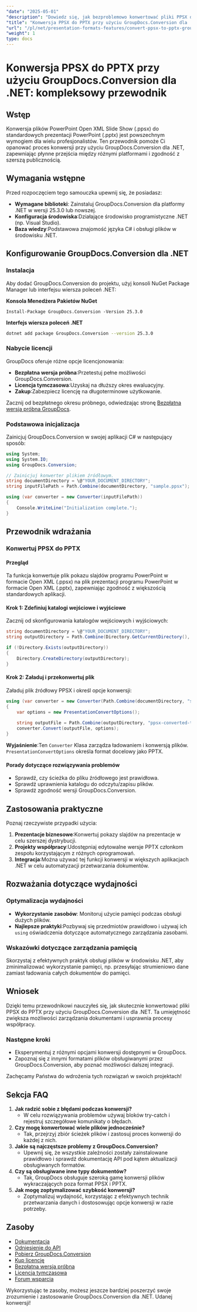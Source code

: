 ```yaml
---
"date": "2025-05-01"
"description": "Dowiedz się, jak bezproblemowo konwertować pliki PPSX do formatu PPTX za pomocą GroupDocs.Conversion dla .NET dzięki temu szczegółowemu przewodnikowi. Zapewnij zgodność i usprawnij współpracę w swoich prezentacjach."
"title": "Konwersja PPSX do PPTX przy użyciu GroupDocs.Conversion dla .NET&#58; Kompleksowy przewodnik"
"url": "/pl/net/presentation-formats-features/convert-ppsx-to-pptx-groupdocs-net/"
"weight": 1
type: docs
---
```

# Konwersja PPSX do PPTX przy użyciu GroupDocs.Conversion dla .NET: kompleksowy przewodnik

## Wstęp

Konwersja plików PowerPoint Open XML Slide Show (.ppsx) do standardowych prezentacji PowerPoint (.pptx) jest powszechnym wymogiem dla wielu profesjonalistów. Ten przewodnik pomoże Ci opanować proces konwersji przy użyciu GroupDocs.Conversion dla .NET, zapewniając płynne przejścia między różnymi platformami i zgodność z szerszą publicznością.

## Wymagania wstępne

Przed rozpoczęciem tego samouczka upewnij się, że posiadasz:
- **Wymagane biblioteki**: Zainstaluj GroupDocs.Conversion dla platformy .NET w wersji 25.3.0 lub nowszej.
- **Konfiguracja środowiska**:Działające środowisko programistyczne .NET (np. Visual Studio).
- **Baza wiedzy**:Podstawowa znajomość języka C# i obsługi plików w środowisku .NET.

## Konfigurowanie GroupDocs.Conversion dla .NET

### Instalacja

Aby dodać GroupDocs.Conversion do projektu, użyj konsoli NuGet Package Manager lub interfejsu wiersza poleceń .NET:

**Konsola Menedżera Pakietów NuGet**
```shell
Install-Package GroupDocs.Conversion -Version 25.3.0
```

**Interfejs wiersza poleceń .NET**
```bash
dotnet add package GroupDocs.Conversion --version 25.3.0
```

### Nabycie licencji

GroupDocs oferuje różne opcje licencjonowania:
- **Bezpłatna wersja próbna**:Przetestuj pełne możliwości GroupDocs.Conversion.
- **Licencja tymczasowa**:Uzyskaj na dłuższy okres ewaluacyjny.
- **Zakup**:Zabezpiecz licencję na długoterminowe użytkowanie.

Zacznij od bezpłatnego okresu próbnego, odwiedzając stronę [Bezpłatna wersja próbna GroupDocs](https://releases.groupdocs.com/conversion/net/).

### Podstawowa inicjalizacja

Zainicjuj GroupDocs.Conversion w swojej aplikacji C# w następujący sposób:
```csharp
using System;
using System.IO;
using GroupDocs.Conversion;

// Zainicjuj konwerter plikiem źródłowym.
string documentDirectory = \@"YOUR_DOCUMENT_DIRECTORY";
string inputFilePath = Path.Combine(documentDirectory, "sample.ppsx");

using (var converter = new Converter(inputFilePath))
{
    Console.WriteLine("Initialization complete.");
}
```
## Przewodnik wdrażania

### Konwertuj PPSX do PPTX

#### Przegląd
Ta funkcja konwertuje plik pokazu slajdów programu PowerPoint w formacie Open XML (.ppsx) na plik prezentacji programu PowerPoint w formacie Open XML (.pptx), zapewniając zgodność z większością standardowych aplikacji.

#### Krok 1: Zdefiniuj katalogi wejściowe i wyjściowe
Zacznij od skonfigurowania katalogów wejściowych i wyjściowych:
```csharp
string documentDirectory = \@"YOUR_DOCUMENT_DIRECTORY";
string outputDirectory = Path.Combine(Directory.GetCurrentDirectory(), "YOUR_OUTPUT_DIRECTORY");

if (!Directory.Exists(outputDirectory))
{
    Directory.CreateDirectory(outputDirectory);
}
```
#### Krok 2: Załaduj i przekonwertuj plik
Załaduj plik źródłowy PPSX i określ opcje konwersji:
```csharp
using (var converter = new Converter(Path.Combine(documentDirectory, "sample.ppsx")))
{
    var options = new PresentationConvertOptions();
    
    string outputFile = Path.Combine(outputDirectory, "ppsx-converted-to.pptx");
    converter.Convert(outputFile, options);
}
```
**Wyjaśnienie**:Ten `Converter` Klasa zarządza ładowaniem i konwersją plików. `PresentationConvertOptions` określa format docelowy jako PPTX.

#### Porady dotyczące rozwiązywania problemów
- Sprawdź, czy ścieżka do pliku źródłowego jest prawidłowa.
- Sprawdź uprawnienia katalogu do odczytu/zapisu plików.
- Sprawdź zgodność wersji GroupDocs.Conversion.

## Zastosowania praktyczne

Poznaj rzeczywiste przypadki użycia:
1. **Prezentacje biznesowe**:Konwertuj pokazy slajdów na prezentacje w celu szerszej dystrybucji.
2. **Projekty współpracy**:Udostępniaj edytowalne wersje PPTX członkom zespołu korzystającym z różnych oprogramowań.
3. **Integracja**:Można używać tej funkcji konwersji w większych aplikacjach .NET w celu automatyzacji przetwarzania dokumentów.

## Rozważania dotyczące wydajności

### Optymalizacja wydajności
- **Wykorzystanie zasobów**: Monitoruj użycie pamięci podczas obsługi dużych plików.
- **Najlepsze praktyki**:Pozbywaj się przedmiotów prawidłowo i używaj ich `using` oświadczenia dotyczące automatycznego zarządzania zasobami.

### Wskazówki dotyczące zarządzania pamięcią
Skorzystaj z efektywnych praktyk obsługi plików w środowisku .NET, aby zminimalizować wykorzystanie pamięci, np. przesyłając strumieniowo dane zamiast ładowania całych dokumentów do pamięci.

## Wniosek

Dzięki temu przewodnikowi nauczyłeś się, jak skutecznie konwertować pliki PPSX do PPTX przy użyciu GroupDocs.Conversion dla .NET. Ta umiejętność zwiększa możliwości zarządzania dokumentami i usprawnia procesy współpracy.

### Następne kroki
- Eksperymentuj z różnymi opcjami konwersji dostępnymi w GroupDocs.
- Zapoznaj się z innymi formatami plików obsługiwanymi przez GroupDocs.Conversion, aby poznać możliwości dalszej integracji.

Zachęcamy Państwa do wdrożenia tych rozwiązań w swoich projektach!

## Sekcja FAQ

1. **Jak radzić sobie z błędami podczas konwersji?**
   - W celu rozwiązywania problemów używaj bloków try-catch i rejestruj szczegółowe komunikaty o błędach.
2. **Czy mogę konwertować wiele plików jednocześnie?**
   - Tak, przejrzyj zbiór ścieżek plików i zastosuj proces konwersji do każdej z nich.
3. **Jakie są najczęstsze problemy z GroupDocs.Conversion?**
   - Upewnij się, że wszystkie zależności zostały zainstalowane prawidłowo i sprawdź dokumentację API pod kątem aktualizacji obsługiwanych formatów.
4. **Czy są obsługiwane inne typy dokumentów?**
   - Tak, GroupDocs obsługuje szeroką gamę konwersji plików wykraczających poza format PPSX i PPTX.
5. **Jak mogę zoptymalizować szybkość konwersji?**
   - Zoptymalizuj wydajność, korzystając z efektywnych technik przetwarzania danych i dostosowując opcje konwersji w razie potrzeby.

## Zasoby
- [Dokumentacja](https://docs.groupdocs.com/conversion/net/)
- [Odniesienie do API](https://reference.groupdocs.com/conversion/net/)
- [Pobierz GroupDocs.Conversion](https://releases.groupdocs.com/conversion/net/)
- [Kup licencję](https://purchase.groupdocs.com/buy)
- [Bezpłatna wersja próbna](https://releases.groupdocs.com/conversion/net/)
- [Licencja tymczasowa](https://purchase.groupdocs.com/temporary-license/)
- [Forum wsparcia](https://forum.groupdocs.com/c/conversion/10)

Wykorzystując te zasoby, możesz jeszcze bardziej poszerzyć swoje zrozumienie i zastosowanie GroupDocs.Conversion dla .NET. Udanej konwersji!